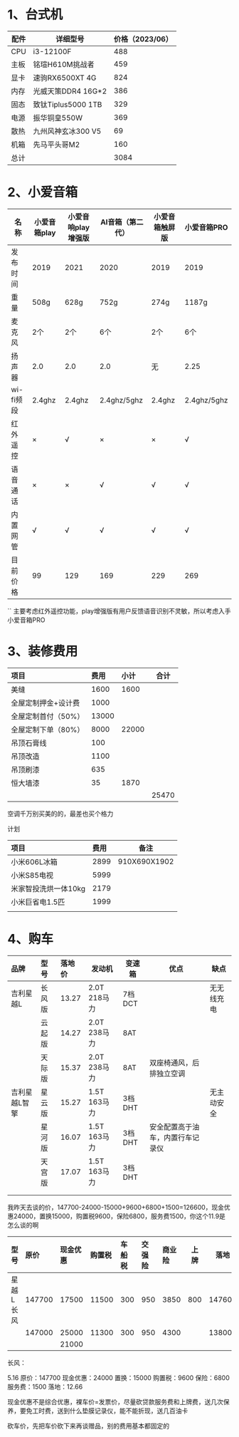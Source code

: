 
# 1、台式机


| 配件  | 详细型号             | 价格（2023/06） |
| --- | ---------------- | ----------- |
| CPU | i3-12100F        | 488         |
| 主板  | 铭瑄H610M挑战者       | 459         |
| 显卡  | 速驹RX6500XT 4G    | 824         |
| 内存  | 光威天策DDR4 16G*2   | 386         |
| 固态  | 致钛Tiplus5000 1TB | 329         |
| 电源  | 振华铜皇550W         | 369         |
| 散热  | 九州风神玄冰300 V5     | 69          |
| 机箱  | 先马平头哥M2          | 160         |
| 总计  |                  | 3084        |


# 2、小爱音箱


| 名称      | 小爱音箱play | 小爱音响play增强版 | AI音箱（第二代）   | 小爱音箱触屏版 | 小爱音箱PRO     |
| ------- | -------- | ----------- | ----------- | ------- | ----------- |
| 发布时间    | 2019     | 2021        | 2020        | 2019    | 2019        |
| 重量      | 508g     | 628g        | 752g        | 274g    | 1187g       |
| 麦克风     | 2个       | 2个          | 6个          | 2个      | 6个          |
| 扬声器     | 2.0      | 2.0         | 2.0         | 无       | 2.25        |
| wi-fi频段 | 2.4ghz   | 2.4ghz      | 2.4ghz/5ghz | 2.4ghz  | 2.4ghz/5ghz |
| 红外遥控    | ×        | √           | ×           | ×       | √           |
| 语音通话    | ×        | ×           | √           | √       | √           |
| 内置网管    | √        | √           | √           | √       | √           |
| 目前价格    | 99       | 129         | 169         | 229     | 269         |
``
主要考虑红外遥控功能，play增强版有用户反馈语音识别不灵敏，所以考虑入手小爱音箱PRO


# 3、装修费用

| 项目          | 费用    | 小计    | 合计    |
| :---------- | :---- | :---- | ----- |
| 美缝          | 1600  | 1600  |       |
| 全屋定制押金+设计费  | 1000  |       |       |
| 全屋定制首付（50%） | 13000 |       |       |
| 全屋定制下单（80%） | 8000  | 22000 |       |
| 吊顶石膏线       | 100   |       |       |
| 吊顶改造        | 1100  |       |       |
| 吊顶刷漆        | 635   |       |       |
| 恒大墙漆        | 35    | 1870  |       |
|             |       |       | 25470 |
空调千万别买美的的，最差也买个格力

计划

| 项目           | 费用   | 备注           |
| :----------- | :--- | ------------ |
| 小米606L冰箱     | 2899 | 910X690X1902 |
| 小米S85电视      | 5999 |              |
| 米家智投洗烘一体10kg | 2179 |              |
| 小米巨省电1.5匹    | 1999 |              |
|              |      |              |



# 4、购车

| 品牌      | 型号  | 落地价   | 发动机        | 变速箱   | 优点               | 缺点    |
| :------ | :-- | :---- | ---------- | ----- | ---------------- | ----- |
| 吉利星越L   | 长风版 | 13.27 | 2.0T 218马力 | 7档DCT |                  | 无无线充电 |
|         | 云起版 | 14.27 | 2.0T 238马力 | 8AT   |                  |       |
|         | 天际版 | 15.37 | 2.0T 238马力 | 8AT   | 双座椅通风，后排独立空调     |       |
| 吉利星越L智擎 | 星云版 | 15.27 | 1.5T 163马力 | 3档DHT |                  | 无主动安全 |
|         | 星河版 | 16.07 | 1.5T 163马力 | 3档DHT | 安全配置高于油车，内置行车记录仪 |       |
|         | 天宫版 | 17.07 | 1.5T 163马力 | 3档DHT |                  |       |
|         |     |       |            |       |                  |       |
|         |     |       |            |       |                  |       |

我昨天去谈的价，147700-24000-15000+9600+6800+1500=126600，现金优惠24000，置换15000，购置税9600，保险6800，服务费1500，你这个11.9是怎么谈的啊

| 型号    | 原价     | 现金优惠  | 购置税   | 车船税 | 交强险 | 商业险  | 上牌  | 落地     |
| :---- | :----- | :---- | :---- | :-- | :-- | :--- | --- | ------ |
| 星越L长风 | 147700 | 17500 | 11500 | 300 | 950 | 3850 | 800 | 147600 |
|       | 147000 | 25000 | 11300 | 300 | 950 | 4300 |     | 138000 |
|       |        | 21000 |       |     |     |      |     |        |

长风：

5.16
原价：147700
现金优惠：24000
置换：15000
购置税：9600
保险：6800
服务费：1500
落地：12.66



现金优惠不是综合优惠，裸车价=发票价，尽量砍贷款服务费和上牌费，送几次保养，要免工时费，送到什么垫膜记录仪，能不能折现，送几百油卡

砍车价，先把车价砍下来再谈赠品，别的费用基本都固定的


